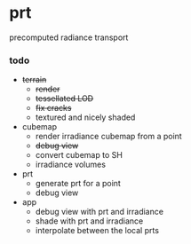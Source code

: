 # prt
precomputed radiance transport

### todo

- ~~terrain~~
    - ~~render~~
    - ~~tessellated LOD~~
    - ~~fix cracks~~
    - textured and nicely shaded
- cubemap
    - render irradiance cubemap from a point
    - ~~debug view~~
    - convert cubemap to SH
    - irradiance volumes
- prt
    - generate prt for a point
    - debug view
- app
    - debug view with prt and irradiance
    - shade with prt and irradiance
    - interpolate between the local prts


